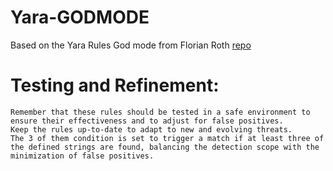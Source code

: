 # Yara-GODMODE
Based on the Yara Rules God mode from Florian Roth [repo](https://github.com/Neo23x0/god-mode-rules)

# Testing and Refinement:

    Remember that these rules should be tested in a safe environment to ensure their effectiveness and to adjust for false positives.
    Keep the rules up-to-date to adapt to new and evolving threats.
    The 3 of them condition is set to trigger a match if at least three of the defined strings are found, balancing the detection scope with the minimization of false positives.
